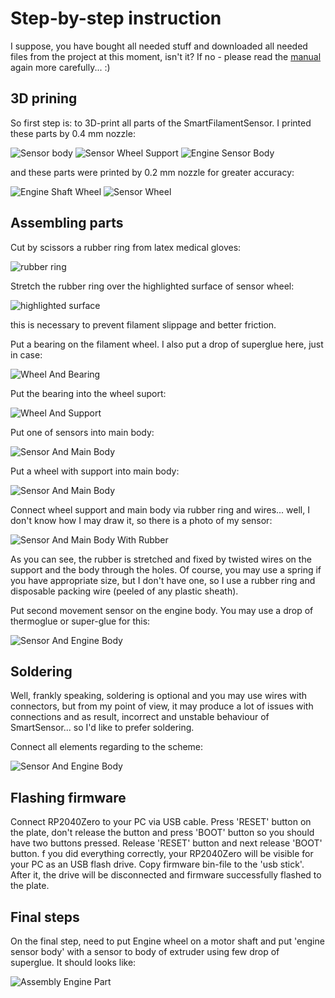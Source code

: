 Step-by-step instruction
===
I suppose, you have bought all needed stuff and downloaded all needed files from the project at this moment, isn't it? If no - please read the [manual](README.md) again more carefully... :)

3D prining
---

So first step is: to 3D-print all parts of the SmartFilamentSensor. I  printed these parts by 0.4 mm nozzle:

![Sensor body](img/101.SensorBody.png)
![Sensor Wheel Support](img/103.SensorWheelSupport.png)
![Engine Sensor Body](img/104.EngineSensorBody.png)

and these parts were printed by 0.2 mm nozzle for greater accuracy: 

![Engine Shaft Wheel](img/105.EngineShaftWheel.png)
![Sensor Wheel](img/102.SensorWheel.png)

Assembling parts
---

Cut by scissors a rubber ring from latex medical gloves:

![rubber ring](img/106.RubberRing.png)

Stretch the rubber ring over the highlighted surface of sensor wheel:

![highlighted surface](img/107.RubberRingOnAWheel.png)

this is necessary to prevent filament slippage and better friction.

Put a bearing on the filament wheel. I also put a drop of superglue here, just in case:

![Wheel And Bearing](img/108.WheelAndBearing.png)

Put the bearing into the wheel suport:

![Wheel And Support](img/109.WheelAndSupport.png)

Put one of sensors into main body:

![Sensor And Main Body](img/110.SensorAndBase.png)

Put a wheel with support into main body:

![Sensor And Main Body](img/111.SupportAndBase.png)

Connect wheel support and main body via rubber ring and wires... well, I don't know how I may draw it, so there is a photo of my sensor:

![Sensor And Main Body With Rubber](img/112.SupportAndBaseRubber.png)

As you can see, the rubber is stretched and fixed by twisted wires on the support and the body through the holes. Of course, you may use a spring if you have appropriate size, but I don't have one, so  I use a rubber ring and disposable packing wire (peeled of any plastic sheath).


Put second movement sensor on the engine body. You may use a drop of thermoglue or super-glue for this:

![Sensor And Engine Body](img/113.SensorAndEngineBody.png)

Soldering
---
Well, frankly speaking, soldering is optional and you may use wires with connectors, but from my point of view, it may produce a lot of issues with connections and as result, incorrect and unstable behaviour of SmartSensor... so I'd like to prefer soldering.

Connect all elements regarding to the scheme:

![Sensor And Engine Body](img/114.SolderingScheme.png)

Flashing firmware
---
Connect RP2040Zero to your PC via USB cable. Press 'RESET' button on the plate, don't release the button and press 'BOOT' button so you should have two buttons pressed. Release 'RESET' button and next release 'BOOT' button. f you did everything correctly, your RP2040Zero will be visible for your PC as an USB flash drive. Copy firmware bin-file to the 'usb stick'. After it, the drive will be disconnected and firmware successfully flashed to the plate.

Final steps
---
On the final step, need to put Engine wheel on a motor shaft and put 'engine sensor body' with a sensor to body of extruder using few drop of superglue. It should looks like:

![Assembly Engine Part](img/115.AssemblyEnginePart.png)
